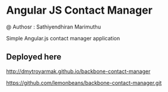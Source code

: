 Angular JS Contact Manager
==========================

@ Authosr : Sathiyendhiran Marimuthu

Simple Angular.js contact manager application


## Deployed here
http://dmytroyarmak.github.io/backbone-contact-manager


https://github.com/lemonbeans/backbone-contact-manager.git

